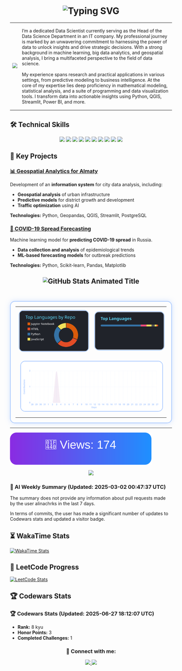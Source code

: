 <h1 align="center">
  <img src="https://readme-typing-svg.herokuapp.com?font=Fira+Code&size=25&pause=1000&color=F7A41D&width=435&lines=Data+Scientist;ML+Researcher;GIS+Analytics;Big+Data+Specialist" alt="Typing SVG" />
</h1>

<table>
  <tr>
    <td>
      <p align="left">
        <img src="https://user-images.githubusercontent.com/74038190/229223263-cf2e4b07-2615-4f87-9c38-e37600f8381a.gif" width="250px" />
      </p>
    </td>
    <td>
      <p align="left">
        I’m a dedicated Data Scientist currently serving as the Head of the Data Science Department in an IT company. My professional journey is marked by an unwavering commitment to harnessing the power of data to unlock insights and drive strategic decisions. With a strong background in machine learning, big data analytics, and geospatial analysis, I bring a multifaceted perspective to the field of data science.
        <br><br>
        My experience spans research and practical applications in various settings, from predictive modeling to business intelligence. At the core of my expertise lies deep proficiency in mathematical modeling, statistical analysis, and a suite of programming and data visualization tools. I transform data into actionable insights using Python, QGIS, Streamlit, Power BI, and more.
      </p>
    </td>
  </tr>
</table>


## 🛠 Technical Skills

<p align="center">
  <a href="https://www.python.org/" target="_blank"><img src="https://skillicons.dev/icons?i=python" /></a>
  <a href="https://www.tensorflow.org/" target="_blank"><img src="https://skillicons.dev/icons?i=tensorflow" /></a>
  <a href="https://pytorch.org/" target="_blank"><img src="https://skillicons.dev/icons?i=pytorch" /></a>
  <a href="https://scikit-learn.org/" target="_blank"><img src="https://skillicons.dev/icons?i=scikitlearn" /></a>
  <a href="https://www.postgresql.org/" target="_blank"><img src="https://skillicons.dev/icons?i=postgresql" /></a>
  <a href="https://www.mysql.com/" target="_blank"><img src="https://skillicons.dev/icons?i=mysql" /></a>
  <a href="https://www.mongodb.com/" target="_blank"><img src="https://skillicons.dev/icons?i=mongodb" /></a>
  <a href="https://www.docker.com/" target="_blank"><img src="https://skillicons.dev/icons?i=docker" /></a>
  <a href="https://git-scm.com/" target="_blank"><img src="https://skillicons.dev/icons?i=git" /></a>
  <a href="https://www.linux.org/" target="_blank"><img src="https://skillicons.dev/icons?i=linux" /></a>
</p>




## 📌 Key Projects

### [📊 Geospatial Analytics for Almaty](https://deep-analytics.smartalmaty.kz/)
Development of an **information system** for city data analysis, including:
- **Geospatial analysis** of urban infrastructure
- **Predictive models** for district growth and development
- **Traffic optimization** using AI

**Technologies:** Python, Geopandas, QGIS, Streamlit, PostgreSQL

### [🦠 COVID-19 Spread Forecasting](https://github.com/alinachrks/covid19-modeling)
Machine learning model for **predicting COVID-19 spread** in Russia.
- **Data collection and analysis** of epidemiological trends
- **ML-based forecasting models** for outbreak predictions

**Technologies:** Python, Scikit-learn, Pandas, Matplotlib




<h2 align="center">
  <img src="https://readme-typing-svg.herokuapp.com?font=Fira+Code&size=28&pause=1000&color=A9C9FF&width=500&center=true&vCenter=true&lines=%F0%9F%93%88+GitHub+Stats+%F0%9F%93%88" 
  alt="GitHub Stats Animated Title" />
</h2>

<br>
<table align="center" style="border: 2px solid #A9C9FF; border-radius: 15px; padding: 15px; box-shadow: 0px 0px 15px rgba(169, 201, 255, 0.5);">
  <tr>
    <td align="center" style="padding: 10px;">
      <a href="https://github.com/alinachrks">
        <img width=400 src="https://github.com/alinachrks/alinachrks/raw/output/stats.svg" 
        alt="Repos Per Language" title="Languages used in repositories (excluding Jupyter Notebook)"
        style="border: 2px solid #A9C9FF; border-radius: 15px; transition: transform 0.3s ease-in-out;"
        onmouseover="this.style.transform='scale(1.05)';"
        onmouseout="this.style.transform='scale(1)';"/>
      </a>
    </td>
    <td align="center" style="padding: 10px;">
      <a href="https://github.com/alinachrks">
        <img width=400 src="https://github.com/alinachrks/alinachrks/raw/output/top-langs.svg" 
        alt="Top Languages" title="Most frequently used languages"
        style="border: 2px solid #A9C9FF; border-radius: 15px; transition: transform 0.3s ease-in-out;"
        onmouseover="this.style.transform='scale(1.05)';"
        onmouseout="this.style.transform='scale(1)';"/>
      </a>
    </td>
  </tr>
  <tr>
    <td colspan="2" align="center" style="padding: 15px;">
      <a href="https://github.com/alinachrks">
        <img width=900 src="https://github.com/alinachrks/alinachrks/raw/output/activity-graph.svg" 
        alt="GitHub Activity Graph" title="Your contributions over time"
        style="border: 2px solid #A9C9FF; border-radius: 15px; transition: transform 0.3s ease-in-out;"
        onmouseover="this.style.transform='scale(1.02)';"
        onmouseout="this.style.transform='scale(1)';"/>
      </a>
    </td>
  </tr>
</table>



---
![Visitor Badge](https://github.com/alinachrks/alinachrks/raw/main/visitor_badge.svg)


<p align="center">
  <img src="https://quotes-github-readme.vercel.app/api?type=horizontal&theme=github_dark" />
</p>




<!-- START_AI_SUMMARY -->
### 🧠 AI Weekly Summary (Updated: 2025-03-02 00:47:37 UTC)

The summary does not provide any information about pull requests made by the user alinachrks in the last 7 days. 

In terms of commits, the user has made a significant number of updates to Codewars stats and updated a visitor badge.
<!-- END_AI_SUMMARY -->




## ⏳ WakaTime Stats

[![WakaTime Stats](https://github-readme-stats.vercel.app/api/wakatime?username=cap_hamster&layout=compact&theme=react&border_radius=10)](https://wakatime.com/@cap_hamster)



## 🚀 LeetCode Progress
[![LeetCode Stats](https://leetcard.jacoblin.cool/alinachrks?theme=dark&font=Karma&ext=heatmap)](https://leetcode.com/u/alinachrks/)



## 🏆 Codewars Stats
<!-- START_CODEWARS_STATS -->
### 🏆 Codewars Stats (Updated: 2025-06-27 18:12:07 UTC)

- **Rank:** 8 kyu
- **Honor Points:** 3
- **Completed Challenges:** 1
<!-- END_CODEWARS_STATS -->



<h3 align="center">🔗 Connect with me:</h3>
<p align="center">
  <a href="https://www.linkedin.com/in/alinacherkas/">
    <img src="https://img.shields.io/badge/LinkedIn-0077B5?style=for-the-badge&logo=linkedin&logoColor=white"/>
  </a>
  <a href="mailto:youremail@example.com">
    <img src="https://img.shields.io/badge/Email-D14836?style=for-the-badge&logo=gmail&logoColor=white"/>
  </a>
</p>

